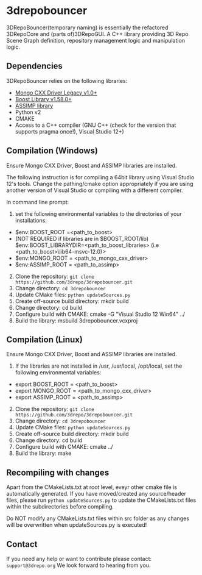 3drepobouncer
=========

3DRepoBouncer(temporary naming) is essentially the refactored 3DRepoCore and (parts of)3DRepoGUI. A C++ library providing 3D Repo Scene Graph definition, repository management logic and manipulation logic. 

Dependencies
------------
3DRepoBouncer relies on the following libraries:
* [Mongo CXX Driver Legacy v1.0+](https://github.com/mongodb/mongo-cxx-driver)
* [Boost Library v1.58.0+](http://www.boost.org/)
* [ASSIMP library](https://github.com/3drepo/assimp)
* Python v2
* CMAKE
* Access to a C++ compiler (GNU C++ (check for the version that supports pragma once!), Visual Studio 12+)

Compilation (Windows)
------------
Ensure Mongo CXX Driver, Boost and ASSIMP libraries are installed.

The following instruction is for compiling a 64bit library using Visual Studio 12's tools. Change the pathing/cmake option appropriately if you are using another version of Visual Studio or compiling with a different compiler.

In command line prompt:
1. set the following environmental variables to the directories of your installations:
* $env:BOOST_ROOT =<path_to_boost>
* (NOT REQUIRED if libraries are in $BOOST_ROOT/lib) $env:BOOST_LIBRARYDIR=<path_to_boost_libraries> (i.e <path_to_boost>\lib64-msvc-12.0)>
* $env:MONGO_ROOT = <path_to_mongo_cxx_driver>
* $env:ASSIMP_ROOT = <path_to_assimp>
2. Clone the repository: `git clone https://github.com/3drepo/3drepobouncer.git`
3. Change directory: `cd 3drepobouncer`
4. Update CMake files: `python updateSources.py`
5. Create off-source build directory: mkdir build
6. Change directory: cd build
7. Configure build with CMAKE: cmake -G "Visual Studio 12 Win64" ../
8. Build the library: msbuild 3drepobouncer.vcxproj

Compilation (Linux)
------------
Ensure Mongo CXX Driver, Boost and ASSIMP libraries are installed.

1. If the libraries are not installed in /usr, /usr/local, /opt/local, set the following environmental variables:
* export BOOST_ROOT = <path_to_boost>
* export MONGO_ROOT = <path_to_mongo_cxx_driver>
* export ASSIMP_ROOT = <path_to_assimp>
2. Clone the repository: `git clone https://github.com/3drepo/3drepobouncer.git`
3. Change directory: `cd 3drepobouncer`
4. Update CMake files: `python updateSources.py`
5. Create off-source build directory: mkdir build
6. Change directory: cd build
7. Configure build with CMAKE: cmake ../
8. Build the library: make

Recompiling with changes
------------
Apart from the CMakeLists.txt at root level, eveyr other cmake file is automatically generated. If you have moved/created any source/header files, please run `python updateSources.py` to update the CMakeLists.txt files within the subdirectories before compiling.

Do NOT modify any CMakeLists.txt files within src folder as any changes will be overwritten when updateSources.py is executed!

Contact
-------

If you need any help or want to contribute please contact: `support@3drepo.org`
We look forward to hearing from you.

[3DRepoIO]: https://github.com/3drepo/3drepo.io
[3DRepoGUI]: https://github.com/3drepo/3drepogui
